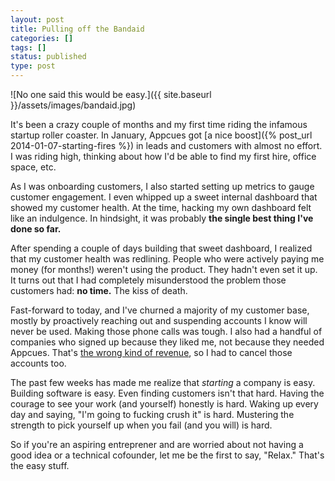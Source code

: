```yaml
---
layout: post
title: Pulling off the Bandaid
categories: []
tags: []
status: published
type: post
---
```

![No one said this would be easy.]({{ site.baseurl }}/assets/images/bandaid.jpg)

It's been a crazy couple of months and my first time riding the infamous startup roller coaster. In January, Appcues got [a nice boost]({% post_url 2014-01-07-starting-fires %}) in leads and customers with almost no effort. I was riding high, thinking about how I'd be able to find my first hire, office space, etc.

As I was onboarding customers, I also started setting up metrics to gauge customer engagement. I even whipped up a sweet internal dashboard that showed my customer health. At the time, hacking my own dashboard felt like an indulgence. In hindsight, it was probably **the single best thing I've done so far.**

After spending a couple of days building that sweet dashboard, I realized that my customer health was redlining. People who were actively paying me money (for months!) weren't using the product. They hadn't even set it up. It turns out that I had completely misunderstood the problem those customers had: **no time.** The kiss of death.

Fast-forward to today, and I've churned a majority of my customer base, mostly by proactively reaching out and suspending accounts I know will never be used. Making those phone calls was tough. I also had a handful of companies who signed up because they liked me, not because they needed Appcues. That's [the wrong kind of revenue](http://insideintercom.io/the-right-type-of-revenue/), so I had to cancel those accounts too.

The past few weeks has made me realize that *starting* a company is easy. Building software is easy. Even finding customers isn't that hard. Having the courage to see your work (and yourself) honestly is hard. Waking up every day and saying, "I'm going to fucking crush it" is hard. Mustering the strength to pick yourself up when you fail (and you will) is hard.

So if you're an aspiring entreprener and are worried about not having a good idea or a technical cofounder, let me be the first to say, "Relax." That's the easy stuff.
